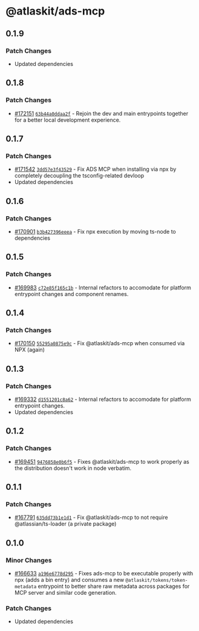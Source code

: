 # @atlaskit/ads-mcp

## 0.1.9

### Patch Changes

- Updated dependencies

## 0.1.8

### Patch Changes

- [#172151](https://bitbucket.org/atlassian/atlassian-frontend-monorepo/pull-requests/172151)
  [`63b44a0ddaa2f`](https://bitbucket.org/atlassian/atlassian-frontend-monorepo/commits/63b44a0ddaa2f) -
  Rejoin the dev and main entrypoints together for a better local development experience.

## 0.1.7

### Patch Changes

- [#171542](https://bitbucket.org/atlassian/atlassian-frontend-monorepo/pull-requests/171542)
  [`3dd57e3f43529`](https://bitbucket.org/atlassian/atlassian-frontend-monorepo/commits/3dd57e3f43529) -
  Fix ADS MCP when installing via npx by completely decoupling the tsconfig-related devloop
- Updated dependencies

## 0.1.6

### Patch Changes

- [#170901](https://bitbucket.org/atlassian/atlassian-frontend-monorepo/pull-requests/170901)
  [`b3b427396eeea`](https://bitbucket.org/atlassian/atlassian-frontend-monorepo/commits/b3b427396eeea) -
  Fix npx execution by moving ts-node to dependencies

## 0.1.5

### Patch Changes

- [#169983](https://bitbucket.org/atlassian/atlassian-frontend-monorepo/pull-requests/169983)
  [`c72e85f165c1b`](https://bitbucket.org/atlassian/atlassian-frontend-monorepo/commits/c72e85f165c1b) -
  Internal refactors to accomodate for platform entrypoint changes and component renames.

## 0.1.4

### Patch Changes

- [#170150](https://bitbucket.org/atlassian/atlassian-frontend-monorepo/pull-requests/170150)
  [`55295a0875e9c`](https://bitbucket.org/atlassian/atlassian-frontend-monorepo/commits/55295a0875e9c) -
  Fix @atlaskit/ads-mcp when consumed via NPX (again)

## 0.1.3

### Patch Changes

- [#169332](https://bitbucket.org/atlassian/atlassian-frontend-monorepo/pull-requests/169332)
  [`d1551201c8a62`](https://bitbucket.org/atlassian/atlassian-frontend-monorepo/commits/d1551201c8a62) -
  Internal refactors to accomodate for platform entrypoint changes.
- Updated dependencies

## 0.1.2

### Patch Changes

- [#169451](https://bitbucket.org/atlassian/atlassian-frontend-monorepo/pull-requests/169451)
  [`9476858e0b6f5`](https://bitbucket.org/atlassian/atlassian-frontend-monorepo/commits/9476858e0b6f5) -
  Fixes @atlaskit/ads-mcp to work properly as the distribution doesn't work in node verbatim.

## 0.1.1

### Patch Changes

- [#167791](https://bitbucket.org/atlassian/atlassian-frontend-monorepo/pull-requests/167791)
  [`635dd73b1e1d1`](https://bitbucket.org/atlassian/atlassian-frontend-monorepo/commits/635dd73b1e1d1) -
  Fix @atlaskit/ads-mcp to not require @atlassian/ts-loader (a private package)

## 0.1.0

### Minor Changes

- [#166633](https://bitbucket.org/atlassian/atlassian-frontend-monorepo/pull-requests/166633)
  [`a196e6778d295`](https://bitbucket.org/atlassian/atlassian-frontend-monorepo/commits/a196e6778d295) -
  Fixes ads-mcp to be executable properly with npx (adds a bin entry) and consumes a new
  `@atlaskit/tokens/token-metadata` entrypoint to better share raw metadata across packages for MCP
  server and similar code generation.

### Patch Changes

- Updated dependencies
